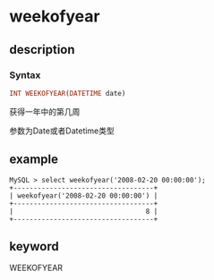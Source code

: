 # weekofyear

## description

### Syntax

```Haskell
INT WEEKOFYEAR(DATETIME date)
```

获得一年中的第几周

参数为Date或者Datetime类型

## example

```Plain Text
MySQL > select weekofyear('2008-02-20 00:00:00');
+-----------------------------------+
| weekofyear('2008-02-20 00:00:00') |
+-----------------------------------+
|                                 8 |
+-----------------------------------+
```

## keyword

WEEKOFYEAR
